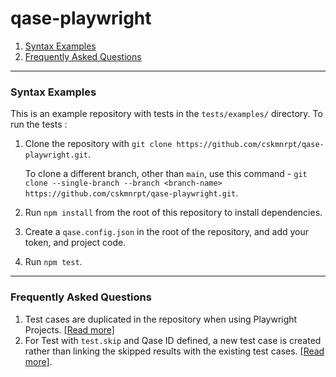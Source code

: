 # qase-playwright

1. [Syntax Examples](syntax-examples)
2. [Frequently Asked Questions](frequently-asked-questions)


---

### Syntax Examples
This is an example repository with tests in the `tests/examples/` directory. To run the tests :

1. Clone the repository with `git clone https://github.com/cskmnrpt/qase-playwright.git`.

   To clone a different branch, other than `main`, use this command - 
   `git clone --single-branch --branch <branch-name> https://github.com/cskmnrpt/qase-playwright.git`.

2. Run `npm install` from the root of this repository to install dependencies.

3. Create a `qase.config.json` in the root of the repository, and add your token, and project code.

4. Run `npm test`.


---
### Frequently Asked Questions
1. Test cases are duplicated in the repository when using Playwright Projects. [[Read more]](./FAQ/projects-result-in-duplicate-cases.md)
2. For Test with `test.skip` and Qase ID defined, a new test case is created rather than linking the skipped results with the existing test cases. [[Read more]](./FAQ/test.skip-creates-new-test-case.md).
